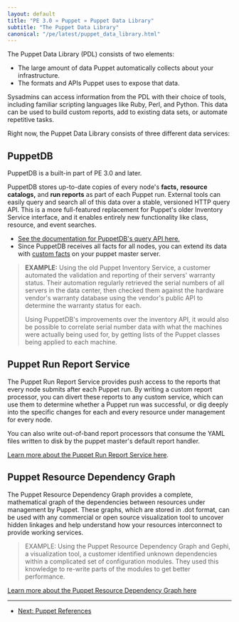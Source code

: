 ```yaml
---
layout: default
title: "PE 3.0 » Puppet » Puppet Data Library"
subtitle: "The Puppet Data Library"
canonical: "/pe/latest/puppet_data_library.html"
---
```



The Puppet Data Library (PDL) consists of two elements:

* The large amount of data Puppet automatically collects about your infrastructure.
* The formats and APIs Puppet uses to expose that data.

Sysadmins can access information from the PDL with their choice of tools, including familiar scripting languages like Ruby, Perl, and Python. This data can be used to build custom reports, add to existing data sets, or automate repetitive tasks.

Right now, the Puppet Data Library consists of three different data services:

PuppetDB
-----

PuppetDB is a built-in part of PE 3.0 and later.

PuppetDB stores up-to-date copies of every node's **facts,** **resource catalogs,** and **run reports** as part of each Puppet run. External tools can easily query and search all of this data over a stable, versioned HTTP query API. This is a more full-featured replacement for Puppet's older Inventory Service interface, and it enables entirely new functionality like class, resource, and event searches.

* [See the documentation for PuppetDB's query API here.][puppetdb_api]
* Since PuppetDB receives all facts for all nodes, you can extend its data with [custom facts](/guides/custom_facts.html) on your puppet master server.

[puppetdb_api]: /puppetdb/1.3/api/index.html

> **EXAMPLE:**  Using the old Puppet Inventory Service, a customer automated the validation and reporting of their servers' warranty status.  Their automation regularly retrieved the serial numbers of all servers in the data center, then checked them against the hardware vendor's warranty database using the vendor's public API to determine the warranty status for each.
>
> Using PuppetDB's improvements over the inventory API, it would also be possible to correlate serial number data with what the machines were actually being used for, by getting lists of the Puppet classes being applied to each machine.


Puppet Run Report Service
-----

The Puppet Run Report Service provides push access to the reports that every node submits after each Puppet run. By writing a custom report processor, you can divert these reports to any custom service, which can use them to determine whether a Puppet run was successful, or dig deeply into the specific changes for each and every resource under management for every node.

You can also write out-of-band report processors that consume the YAML files written to disk by the puppet master's default report handler.

[Learn more about the Puppet Run Report Service here](/guides/reporting.html).

Puppet Resource Dependency Graph
-----

The Puppet Resource Dependency Graph provides a complete, mathematical graph of the dependencies between resources under management by Puppet.  These graphs, which are stored in .dot format, can be used with any commercial or open source visualization tool to uncover hidden linkages and help understand how your resources interconnect to provide working services.

> EXAMPLE:  Using the Puppet Resource Dependency Graph and Gephi, a visualization tool, a customer identified unknown dependencies within a complicated set of configuration modules.  They used this knowledge to re-write parts of the modules to get better performance.

[Learn more about the Puppet Resource Dependency Graph here](/puppet/latest/reference/configuration.html#graph)


* * *

- [Next: Puppet References](./puppet_references.html)
